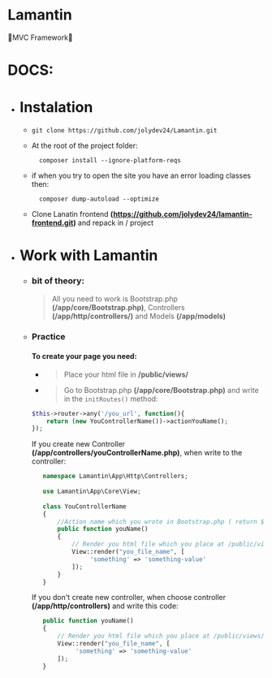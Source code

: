 # Lamantin
🐘MVC Framework🐘

# DOCS:
* # Instalation
  * ```shell script 
    git clone https://github.com/jolydev24/Lamantin.git
  * At the root of the project folder: 
    ```shell script
      composer install --ignore-platform-reqs
    ```
  * if when you try to open the site you have an error loading classes then: 
      ```shell script
        composer dump-autoload --optimize
      ```
  * Clone Lanatin frontend **(https://github.com/jolydev24/lamantin-frontend.git)** and repack in / project
  
* # Work with Lamantin
  * ### bit of theory:
    >All you need to work is Bootstrap.php **(/app/core/Bootstrap.php)**, Controllers **(/app/http/controllers/)** and Models **(/app/models)**
  * ### Practice
    #### To create your page you need:
    * >Place your html file in **/public/views/**
    * >Go to Bootstrap.php **(/app/core/Bootstrap.php)** and write in the ```initRoutes()``` method: 
    ```php
    $this->router->any('/you_url', function(){
        return (new YouControllerName())->actionYouName();
    });
    ```
    
    If you create new Controller **(/app/controllers/youControllerName.php)**, when write to the controller:
    ```php
       namespace Lamantin\App\Http\Controllers;
       
       use Lamantin\App\Core\View;
       
       class YouControllerName
       {
           //Action name which you wrote in Bootstrap.php ( return $this->youControllerName->actionName() )
           public function youName()
           {
               // Render you html file which you place at /public/views/
               View::render("you_file_name", [
                    'something' => 'something-value'
               ]);
           }
       }
    ```
    If you don't create new controller, when choose controller **(/app/http/controllers)** and write this code:
    ```php
       public function youName()
       {
           // Render you html file which you place at /public/views/
           View::render("you_file_name", [
                'something' => 'something-value'
           ]); 
       }
    ```